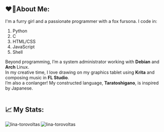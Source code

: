 ## ❤️‍🔥About Me:
I'm a furry girl and a passionate programmer with a fox fursona. I code in:
1. Python
2. C
3. HTML/CSS
4. JavaScript
5. Shell  

Beyond programming, I’m a system administrator working with **Debian** and **Arch** Linux.  
In my creative time, I love drawing on my graphics tablet using **Krita** and composing music in **FL Studio**.  
I’m also a conlanger! My constructed language, **Taratoshigano**, is inspired by Japanese.  
<br />
## 📈 My Stats:

<img align="left" src="https://github-readme-stats.vercel.app/api/top-langs/?username=lina-torovoltas&show_icons=true&theme=gruvbox&layout=compact" alt="lina-torovoltas" />
<img align="left" src="https://github-readme-stats.vercel.app/api?username=lina-torovoltas&include_all_commits=true&theme=gruvbox" alt="lina-torovoltas" />
